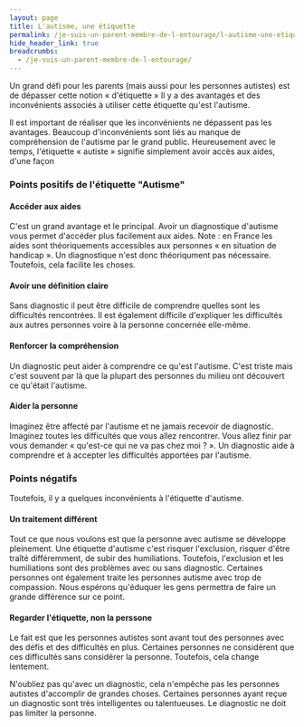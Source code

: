 ```yaml
---
layout: page
title: L'autisme, une étiquette
permalink: /je-suis-un-parent-membre-de-l-entourage/l-autisme-une-etiquette
hide_header_link: true
breadcrumbs:
  - /je-suis-un-parent-membre-de-l-entourage/
---
```


Un grand défi pour les parents (mais aussi pour les personnes autistes) est de dépasser cette notion «&nbsp;d'étiquette&nbsp;»
Il y a des avantages et des inconvénients associés à utiliser cette étiquette qu'est l'autisme.

Il est important de réaliser que les inconvénients ne dépassent pas les avantages. Beaucoup d'inconvénients sont liés au manque de compréhension de l'autisme par le grand public.
Heureusement avec le temps, l'étiquette «&nbsp;autiste&nbsp;» signifie simplement avoir accès aux aides, d'une façon

### Points positifs de l'étiquette "Autisme"

#### Accéder aux aides
C'est un grand avantage et le principal. Avoir un diagnostique d'autisme vous permet d'accéder plus facilement aux aides.
Note : en France les aides sont théoriquements accessibles aux personnes «&nbsp;en situation de handicap&nbsp;». Un diagnostique n'est donc théoriqument pas nécessaire.
Toutefois, cela facilite les choses.


#### Avoir une définition claire
Sans diagnostic il peut être difficile de comprendre quelles sont les difficultés rencontrées.
Il est également difficile d'expliquer les difficultés aux autres personnes voire à la personne concernée elle-même.

#### Renforcer la compréhension
Un diagnostic peut aider à comprendre ce qu'est l'autisme.
C'est triste mais c'est souvent par là que la plupart des personnes du milieu ont découvert ce qu'était l'autisme.


#### Aider la personne
Imaginez être affecté par l'autisme et ne jamais recevoir de diagnostic. Imaginez toutes les difficultés que vous allez rencontrer.
Vous allez finir par vous demander «&nbsp;qu'est-ce qui ne va pas chez moi&nbsp;?&nbsp;». Un diagnostic aide à comprendre et à accepter les difficultés apportées par l'autisme.


### Points négatifs

Toutefois, il y a quelques inconvénients à l'étiquette d'autisme.

#### Un traitement différent
Tout ce que nous voulons est que la personne avec autisme se développe pleinement. Une étiquette d'autisme c'est risquer l'exclusion, risquer d'être traîté différemment, de subir des humiliations.
Toutefois, l'exclusion et les humiliations sont des problèmes avec ou sans diagnostic.
Certaines personnes ont également traite les personnes autisme avec trop de compassion. Nous espérons qu'éduquer les gens permettra de faire un grande différence sur ce point.

#### Regarder l'étiquette, non la perssone
Le fait est que les personnes autistes sont avant tout des personnes avec des défis et des difficultés en plus.
Certaines personnes ne considèrent que ces difficultés sans considérer la personne.
Toutefois, cela change lentement.

N'oubliez pas qu'avec un diagnostic, cela n'empêche pas les personnes autistes d'accomplir de grandes choses.
Certaines personnes ayant reçue un diagnostic sont très intelligentes ou talentueuses.
Le diagnostic ne doit pas limiter la personne.

